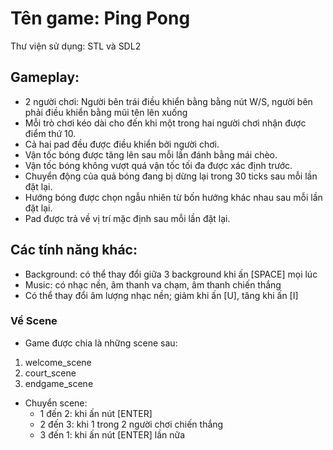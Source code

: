 # Tên game: Ping Pong
Thư viện sử dụng: STL và SDL2

## Gameplay:
- 2 người chơi: Người bên trái điều khiển bằng bằng nút W/S, người bên phải điều khiển bằng mũi tên lên xuống
- Mỗi trò chơi kéo dài cho đến khi một trong hai người chơi nhận được điểm thứ 10.
- Cả hai pad đều được điều khiển bởi người chơi.
- Vận tốc bóng được tăng lên sau mỗi lần đánh bằng mái chèo.
- Vận tốc bóng không vượt quá vận tốc tối đa được xác định trước.
- Chuyển động của quả bóng đang bị dừng lại trong 30 ticks sau mỗi lần đặt lại.
- Hướng bóng được chọn ngẫu nhiên từ bốn hướng khác nhau sau mỗi lần đặt lại.
- Pad được trả về vị trí mặc định sau mỗi lần đặt lại.

## Các tính năng khác:
- Background: có thể thay đổi giữa 3 background khi ấn [SPACE] mọi lúc
- Music: có nhạc nền, âm thanh va chạm, âm thanh chiến thắng
- Có thể thay đổi âm lượng nhạc nền; giảm khi ấn [U], tăng khi ấn [I]

### Về Scene
- Game được chia là những scene sau:
1. welcome_scene
2. court_scene
3. endgame_scene
- Chuyển scene:
    - 1 đến 2: khi ấn nút [ENTER]
    - 2 đến 3: khi 1 trong 2 người chơi chiến thắng
    - 3 đến 1: khi ấn nút [ENTER] lần nữa




